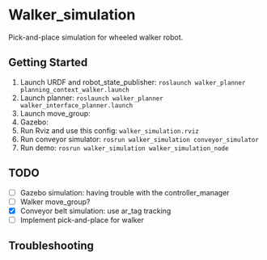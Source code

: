 # Walker_simulation

Pick-and-place simulation for wheeled walker robot.

## Getting Started

1. Launch URDF and robot_state_publisher: ```roslaunch walker_planner planning_context_walker.launch```
2. Launch planner: ```roslaunch walker_planner walker_interface_planner.launch```
3. Launch move_group: 
4. Gazebo: 
5. Run Rviz and use this config: ```walker_simulation.rviz```
6. Run conveyor simulator: ```rosrun walker_simulation conveyor_simulator```
7. Run demo: ```rosrun walker_simulation walker_simulation_node```

## TODO 

- [ ] Gazebo simulation: having trouble with the controller_manager
- [ ] Walker move_group?
- [x] Conveyor belt simulation: use ar_tag tracking
- [ ] Implement pick-and-place for walker

## Troubleshooting

